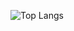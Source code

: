 
![Top Langs](https://github-readme-stats.vercel.app/api/top-langs/?username=HayatAhmad05&layout=compact&theme=dark&langs_count=5)
